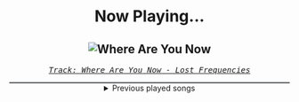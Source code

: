 <div align="center"> 
<h1>Now Playing...</h1>

![Where Are You Now](https://i.scdn.co/image/ab67616d00001e028d7a7f1855b04104ba59c18b)
--
_<samp><a href="https://open.spotify.com/track/3uUuGVFu1V7jTQL60S1r8z">Track: Where Are You Now - Lost Frequencies</a></samp>_

<div style="border: 1px #4B5054 solid"></div>
<details>
  <summary>
    Previous played songs
  </summary>
  <table>
    <thead>
      <tr>
        <th>
          Artist
        </th>
        <th>
          Song
        </th>
        <th>
          Link
        </th>
      </tr>
    </thead>
    <tbody>
      <tr><td>Lost Frequencies</td><td>Where Are You Now</td><td><a href="https://open.spotify.com/track/3uUuGVFu1V7jTQL60S1r8z">https://open.spotify.com/track/3uUuGVFu1V7jTQL60S1r8z</a></td></tr><tr><td>Regard</td><td>Secrets</td><td><a href="https://open.spotify.com/track/66W1rVTnEv86dIkFhoiElg">https://open.spotify.com/track/66W1rVTnEv86dIkFhoiElg</a></td></tr><tr><td>K.Will</td><td>Please don’t…</td><td><a href="https://open.spotify.com/track/5dh87xGcp4YqDFBc86Mh47">https://open.spotify.com/track/5dh87xGcp4YqDFBc86Mh47</a></td></tr><tr><td>TheFatRat</td><td>Rule the World</td><td><a href="https://open.spotify.com/track/5h6tTA4FGl37QzojCI7dpH">https://open.spotify.com/track/5h6tTA4FGl37QzojCI7dpH</a></td></tr><tr><td>Stromae</td><td>Papaoutai</td><td><a href="https://open.spotify.com/track/34dx8DACTJsc3rsJdaEIQw">https://open.spotify.com/track/34dx8DACTJsc3rsJdaEIQw</a></td></tr><tr><td>Die Toten Hosen</td><td>100 Tage bis zum Untergang</td><td><a href="https://open.spotify.com/track/5PzwmepgRfHSnCdxE9cM1T">https://open.spotify.com/track/5PzwmepgRfHSnCdxE9cM1T</a></td></tr><tr><td>Pitbull</td><td>International Love (feat. Chris Brown)</td><td><a href="https://open.spotify.com/track/62zFEHfAYl5kdHYOivj4BC">https://open.spotify.com/track/62zFEHfAYl5kdHYOivj4BC</a></td></tr><tr><td>Earth, Wind & Fire</td><td>September</td><td><a href="https://open.spotify.com/track/2grjqo0Frpf2okIBiifQKs">https://open.spotify.com/track/2grjqo0Frpf2okIBiifQKs</a></td></tr><tr><td>Jay Park</td><td>Turn Off Your Phone (Feat. ELO) - Remix</td><td><a href="https://open.spotify.com/track/4AtDiqnMxDt8crflZWgZG5">https://open.spotify.com/track/4AtDiqnMxDt8crflZWgZG5</a></td></tr><tr><td>BONES</td><td>Inferno</td><td><a href="https://open.spotify.com/track/7hTfDiFvdUn2E9w4NWg2u8">https://open.spotify.com/track/7hTfDiFvdUn2E9w4NWg2u8</a></td></tr><tr><td>Chris Turner</td><td>Nut - Instrumental</td><td><a href="https://open.spotify.com/track/10MtdUS4YO6zVFtcXopB5O">https://open.spotify.com/track/10MtdUS4YO6zVFtcXopB5O</a></td></tr><tr><td>Chris Turner</td><td>Nut - Instrumental</td><td><a href="https://open.spotify.com/track/10MtdUS4YO6zVFtcXopB5O">https://open.spotify.com/track/10MtdUS4YO6zVFtcXopB5O</a></td></tr><tr><td>Chris Turner</td><td>Nut - Instrumental</td><td><a href="https://open.spotify.com/track/10MtdUS4YO6zVFtcXopB5O">https://open.spotify.com/track/10MtdUS4YO6zVFtcXopB5O</a></td></tr><tr><td>Chris Turner</td><td>Nut - Instrumental</td><td><a href="https://open.spotify.com/track/10MtdUS4YO6zVFtcXopB5O">https://open.spotify.com/track/10MtdUS4YO6zVFtcXopB5O</a></td></tr><tr><td>Chris Turner</td><td>Nut - Instrumental</td><td><a href="https://open.spotify.com/track/10MtdUS4YO6zVFtcXopB5O">https://open.spotify.com/track/10MtdUS4YO6zVFtcXopB5O</a></td></tr><tr><td>Chris Turner</td><td>Nut - Instrumental</td><td><a href="https://open.spotify.com/track/10MtdUS4YO6zVFtcXopB5O">https://open.spotify.com/track/10MtdUS4YO6zVFtcXopB5O</a></td></tr><tr><td>Chris Turner</td><td>Nut - Instrumental</td><td><a href="https://open.spotify.com/track/10MtdUS4YO6zVFtcXopB5O">https://open.spotify.com/track/10MtdUS4YO6zVFtcXopB5O</a></td></tr><tr><td>Chris Turner</td><td>Nut - Instrumental</td><td><a href="https://open.spotify.com/track/10MtdUS4YO6zVFtcXopB5O">https://open.spotify.com/track/10MtdUS4YO6zVFtcXopB5O</a></td></tr><tr><td>Chris Turner</td><td>Nut - Instrumental</td><td><a href="https://open.spotify.com/track/10MtdUS4YO6zVFtcXopB5O">https://open.spotify.com/track/10MtdUS4YO6zVFtcXopB5O</a></td></tr><tr><td>Chris Turner</td><td>Nut - Instrumental</td><td><a href="https://open.spotify.com/track/10MtdUS4YO6zVFtcXopB5O">https://open.spotify.com/track/10MtdUS4YO6zVFtcXopB5O</a></td></tr>
    </tbody>
  </table>
</details>

</div>
